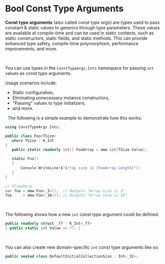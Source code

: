 ﻿# Bool Const Type Arguments

**Const type arguments** (also called *const type args*) are types used to pass constant & static values to generics through type parameters. These values are available at compile-time and can be used in static contexts, such as static constructors, static fields, and static methods. This can provide enhanced type safety, compile-time polymorphism, performance improvements, and more.

&nbsp;

 You can use types in the `ConstTypeArgs.Ints` namespace for passing `int` values as const type arguments.

 Usage scenarios include:

 * Static configuration,
 * Eliminating unnecessary instance constructors,
 * "Passing" values to type initializers,
 * and more.

 &nbsp;
 The following is a simple example to demonstrate how this works:

 ```csharp
 using ConstTypeArgs.Ints;

public class Foo<TSize>
    where TSize : K_Int
{
    public static readonly int[] FooArray = new int[TSize.Value];

    static Foo()
    {
        Console.WriteLine($"Array size is {FooArray.Length}");
    }
}

// Elsewhere
var foo = new Foo<_3>();  // Outputs "Array size is 3"
foo     = new Foo<_16>(); // Outputs "Array size is 16"
```

&nbsp;

The following shows how a new `int` const type argument could be defined.

```csharp
public readonly struct _77 : K_Int<_77>
{ public static int Value => 77; }
```

&nbsp;

You can also create new domain-specific `int` const type arguments like so:

```csharp
public sealed class DefaultInitialCollectionSize : Int<_32>;
```
